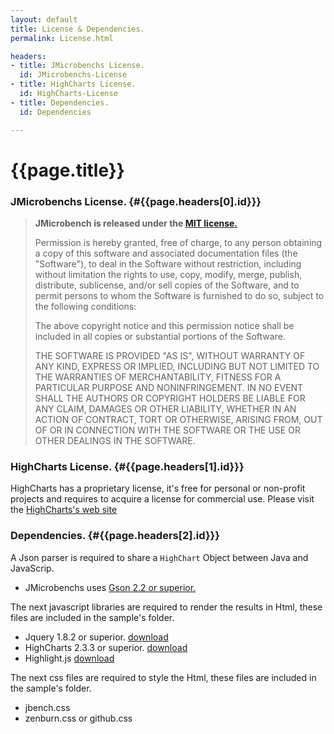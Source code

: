 ```yaml
---
layout: default
title: License & Dependencies.
permalink: License.html

headers:
- title: JMicrobenchs License.
  id: JMicrobenchs-License
- title: HighCharts License.
  id: HighCharts-License
- title: Dependencies.
  id: Dependencies

---
```


# {{page.title}}	 

### JMicrobenchs License. {#{{page.headers[0].id}}}

> **JMicrobench is released under the [MIT license.](http://opensource.org/licenses/mit-license.php)**
> 
> Permission is hereby granted, free of charge, to any person obtaining a copy of this software and associated documentation files (the "Software"), to deal in the Software without restriction, including without limitation the rights to use, copy, modify, merge, publish, distribute, sublicense, and/or sell copies of the Software, and to permit persons to whom the Software is furnished to do so, subject to the following conditions:
> 
> The above copyright notice and this permission notice shall be included in all copies or substantial portions of the Software.
> 
> THE SOFTWARE IS PROVIDED "AS IS", WITHOUT WARRANTY OF ANY KIND, EXPRESS OR IMPLIED, INCLUDING BUT NOT LIMITED TO THE WARRANTIES OF MERCHANTABILITY, FITNESS FOR A PARTICULAR PURPOSE AND NONINFRINGEMENT. IN NO EVENT SHALL THE AUTHORS OR COPYRIGHT HOLDERS BE LIABLE FOR ANY CLAIM, DAMAGES OR OTHER LIABILITY, WHETHER IN AN ACTION OF CONTRACT, TORT OR OTHERWISE, ARISING FROM, OUT OF OR IN CONNECTION WITH THE SOFTWARE OR THE USE OR OTHER DEALINGS IN THE SOFTWARE.


### HighCharts License.   {#{{page.headers[1].id}}}
HighCharts has a proprietary license, it's free for personal or non-profit projects and requires to acquire a license for commercial use. Please visit the [HighCharts's web site](http://shop.highsoft.com/highcharts.html)


### Dependencies.   {#{{page.headers[2].id}}}
A Json parser is required to share a `HighChart` Object between Java and JavaScrip. 

* JMicrobenchs uses [Gson 2.2 or superior.](http://code.google.com/p/google-gson/)

The next javascript libraries are required to render the results in Html, these files are included in the sample's folder. 

* Jquery 1.8.2 or superior. [download](http://jquery.com/)
* HighCharts 2.3.3 or superior. [download](http://www.highcharts.com/download)
* Highlight.js [download](https://github.com/isagalaev/highlight.js)

The next css files are required to style the Html, these files are included in the sample's folder.

* jbench.css 
* zenburn.css or github.css




